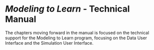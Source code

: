 # _Modeling to Learn_ - Technical Manual

The chapters moving forward in the manual is focused on the technical support for the Modeling to Learn program, focusing on the Data User Interface and the Simulation User Interface.
